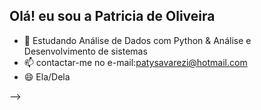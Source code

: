 ## Olá! eu sou a Patricia de Oliveira


- 🌱 Estudando Análise de Dados com Python & Análise e Desenvolvimento de sistemas
- 📫 contactar-me no e-mail:patysavarezi@hotmail.com
- 😄 Ela/Dela
  
-->
